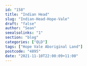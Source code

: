 ```yaml
---
id: "158"
title: "Indian Head"
slug: "Indian-Head-Hope-Vale"
draft: "false"
author: "Sean"
seealsolinks: "1"
section: "blog"
categories: ["QLD"]
tags: ["Hope Vale Aboriginal Land"]
postcode: "4895"
date: "2021-11-10T22:00:09+11:00"
---
```


